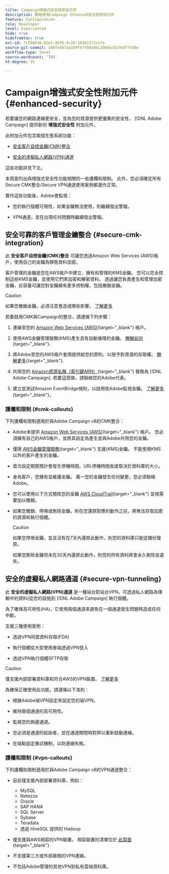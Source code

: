 ```yaml
---
title: Campaign增強式安全性附加元件
description: 開始使用Campaign Enhanced安全性附加元件
feature: Configuration
role: Developer
level: Experienced
hide: true
hidefromtoc: true
exl-id: 7c586836-82e1-45fb-9c28-18361572e1fa
source-git-commit: 166fe487aa169f47f9da86c2990acb1f6dff430e
workflow-type: tm+mt
source-wordcount: '743'
ht-degree: 3%

---
```



# Campaign增強式安全性附加元件 {#enhanced-security}

若要讓您的網路連線更安全，並為您的資源提供更優異的安全性， [!DNL Adobe Campaign] 提供新的 **增強式安全性** 附加元件。

此附加元件包含兩個生態系統功能：

* [安全客戶自控金鑰(CMK)整合](#secure-cmk-integration)

* [安全的虛擬私人網路(VPN)通道](#secure-vpn-tunneling)

這些功能詳見下文。

本頁面列出與增強式安全性功能相關的一些護欄和限制。 此外，您必須確定所有Secure CMK整合/Secure VPN通道使用案例都運作正常。

實作這些功能後，Adobe會監視：

* 您的執行個體可用性，如果金鑰無法使用，則繼續發出警報。

* VPN通道，並在出現任何問題時繼續發出警報。

## 安全可靠的客戶管理金鑰整合 {#secure-cmk-integration}

此 **安全客戶自控金鑰(CMK)整合** 可讓您透過Amazon Web Services (AWS)帳戶，使用自己的金鑰為靜態資料加密。

客戶管理的金鑰是您在AWS帳戶中建立、擁有和管理的KMS金鑰。 您可以完全控制這些KMS金鑰，並使用它們來加密和解密資料。 透過讓您負責產生和管理加密金鑰，此容量可讓您對金鑰擁有更多控制權，包括撤銷金鑰。

>[!CAUTION]
>
>如果您撤銷金鑰，必須注意會造成哪些影響。 [了解更多](#cmk-callouts)

若要啟用CMK與Campaign的整合，請遵循下列步驟：

1. 連線至您的 [Amazon Web Services (AWS)](https://aws.amazon.com/){target="_blank"} 帳戶。

1. 使用AWS金鑰管理服務(KMS)產生具有自動循環的金鑰。 [瞭解如何](https://docs.aws.amazon.com/kms/latest/developerguide/create-keys.html){target="_blank"}.

1. 將Adobe至您的AWS帳戶套用提供給您的原則，以授予對資源的存取權。 [瞭解更多](https://docs.aws.amazon.com/kms/latest/developerguide/key-policy-services.html){target="_blank"}. <!--link TBC-->

1. 共用您的 [Amazon資源名稱（索引鍵ARN）](https://docs.aws.amazon.com/kms/latest/developerguide/find-cmk-id-arn.html){target="_blank"} 替換為 [!DNL Adobe Campaign]. 若要這麼做，請聯絡您的Adobe代表。 <!--or Adobe transition manager?-->

1. 建立並測試Amazon EventBridge規則，以啟用依Adobe監視金鑰&#x200B;。 [了解更多](https://docs.aws.amazon.com/eventbridge/latest/userguide/eb-rules.html){target="_blank"}。


### 護欄和限制 {#cmk-callouts}

下列護欄和限制適用於與Adobe Campaign v8的CMK整合：

* Adobe未提供 [Amazon Web Services (AWS)](https://aws.amazon.com/){target="_blank"} 帳戶。 您必須擁有自己的AWS帳戶，並將其設定為產生並與Adobe共用您的金鑰。

* 僅限 [AWS金鑰管理服務](https://docs.aws.amazon.com/kms/latest/developerguide/overview.html){target="_blank"} 支援(KMS)金鑰。 不能使用KMS以外的客戶產生的金鑰&#x200B;。

* 首次設定期間預計會發生停機時間。&#x200B;URL停機時間長度取決於資料庫的大小。

* 身為客戶，您擁有並維護金鑰。 萬一您的金鑰發生任何變更，您必須聯絡Adobe&#x200B;。

* 您可以使用以下方式稽核您的金鑰 [AWS CloudTrail](https://docs.aws.amazon.com/awscloudtrail/latest/userguide/cloudtrail-user-guide.html){target="_blank"} 並視需要加以撤銷&#x200B;。

* 如果您撤銷、停用或刪除金鑰，則在您還原對應的動作之前，將無法存取加密的資源和執行個體。

  >[!CAUTION]
  >
  >如果您停用金鑰，並且沒有在7天內還原此動作，則您的資料庫只能從備份復原。
  >
  >如果您刪除金鑰但未在30天內還原此動作，則您的所有資料將會永久刪除並遺失&#x200B;。

## 安全的虛擬私人網路通道 {#secure-vpn-tunneling}

此 **安全的虛擬私人網路(VPN)通道** 是一種站台對站台VPN，可透過私人網路為傳輸中的資料(從您的設施到 [!DNL Adobe Campaign] 執行個體。

<!--As it connects two networks together, it is a site-to-site VPN.-->

為了確保高可用性(HA)，它使用兩個通道來避免在一個通道發生問題時造成任何中斷。

支援三種使用案例：

* 透過VPN同盟資料存取(FDA)<!--to access your on-premise database from the Campaign instance over VPN-->

* 執行個體從大型使用者端透過VPN登入

* 透過VPN執行個體SFTP存取

>[!CAUTION]
>
>僅支援內部部署資料庫和符合AWS的VPN裝置。 [了解更多](#vpn-callouts)

為確保正確使用此功能，請遵循以下准則：

* 根據Adobe端VPN設定來設定您的端VPN。

* 維持兩個通道的高可用性。

* 監視您的側邊通道。

* 您必須是通道的起始者，並在通道關閉時對齊以重新啟動連線。

* 在端點設定重試機制，以防連線失敗。


### 護欄和限制 {#vpn-callouts}

下列護欄和限制適用於與Adobe Campaign v8的VPN通道整合：

* 目前僅支援內部部署資料庫，例如<!--Richa to check the list with PM-->：

   * MySQL
   * Netezza
   * Oracle
   * SAP HANA
   * SQL Server
   * Sybase
   * Teradata
   * 透過 HiveSQL 提供的 Hadoop

* 僅支援與AWS相容的VPN裝置。 相容裝置的清單位於 [此頁面](https://docs.aws.amazon.com/vpn/latest/s2svpn/your-cgw.html#example-configuration-files){target="_blank"}<!--check which list should be communicated-->.

* 不支援第三方或外部廠商的VPN連線。

* 不包括Adobe管理的其他VPN到私有雲端資料庫。
